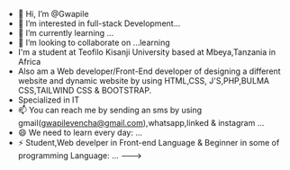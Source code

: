 - 👋 Hi, I’m @Gwapile
- 👀 I’m interested in full-stack Development...
- 🌱 I’m currently learning ...
- 💞️ I’m looking to collaborate on ...learning
- I'm a student at Teofilo Kisanji University  based at Mbeya,Tanzania in Africa
- Also am a Web developer/Front-End developer of designing a different website and dynamic website by using HTML,CSS, J'S,PHP,BULMA CSS,TAILWIND CSS & BOOTSTRAP.
- Specialized in IT
- 📫 You can reach me by sending an sms by using gmail(gwapilevencha@gmail.com),whatsapp,linked & instagram ...
- 😄 We need to learn every day: ...
- ⚡ Student,Web develper in Front-end Language & Beginner in some of programming Language: ...
--->
